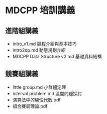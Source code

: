 # MDCPP 培訓講義

## 進階組講義

* intro_v1.md 競程介紹與基本技巧
* intro2dp.md 動態規劃介紹
* MDCPP Data Structure v2.md 基礎資料結構

## 競賽組講義

* little group.md 小群體定理
* interval problem.md 區間問題探討
* 演算法中的線性代數.pdf
* 組合賽局理論.pdf
